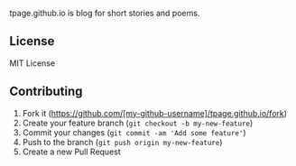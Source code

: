 tpage.github.io is blog for short stories and poems.

## License

MIT License

## Contributing

1. Fork it (https://github.com/[my-github-username]/tpage.github.io/fork)
2. Create your feature branch (`git checkout -b my-new-feature`)
3. Commit your changes (`git commit -am 'Add some feature'`)
4. Push to the branch (`git push origin my-new-feature`)
5. Create a new Pull Request
